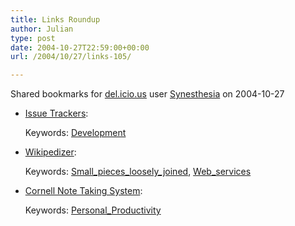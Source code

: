 ```yaml
---
title: Links Roundup
author: Julian
type: post
date: 2004-10-27T22:59:00+00:00
url: /2004/10/27/links-105/

---
```

Shared bookmarks for [del.icio.us][1] user  [Synesthesia][2] on 2004-10-27

  * [Issue Trackers][3]:
   
    Keywords: [Development][4]
  * [Wikipedizer][5]:
   
    Keywords: [Small\_pieces\_loosely_joined][6], [Web_services][7]
  * [Cornell Note Taking System][8]:
   
    Keywords: [Personal_Productivity][9]

 [1]: https://del.icio.us/
 [2]: https://del.icio.us/synesthesia
 [3]: https://usefulinc.com/edd/notes/IssueTrackers "https://usefulinc.com/edd/notes/IssueTrackers"
 [4]: https://del.icio.us/synesthesia/Development
 [5]: https://www.antisleep.com/wikipedizer/api/ "https://www.antisleep.com/wikipedizer/api/"
 [6]: https://del.icio.us/synesthesia/Small_pieces_loosely_joined
 [7]: https://del.icio.us/synesthesia/Web_services
 [8]: https://www.crazycolour.com/os/notetaking_04.shtml "https://www.crazycolour.com/os/notetaking_04.shtml"
 [9]: https://del.icio.us/synesthesia/Personal_Productivity